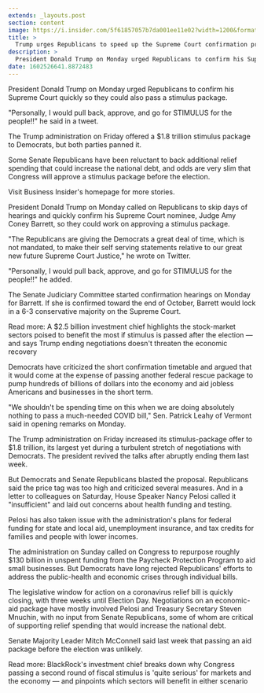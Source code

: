 ```yaml
--- 
extends: _layouts.post 
section: content 
image: https://i.insider.com/5f61857057b7da001ee11e02?width=1200&format=jpeg 
title: > 
  Trump urges Republicans to speed up the Supreme Court confirmation process so they can focus on approving a stimulus package 
description: > 
  President Donald Trump on Monday urged Republicans to confirm his Supreme Court quickly so they could also pass a stimulus package.The Trump administration on Friday offered a $1.8 trillion stimulus package to Democrats, but both parties panned it.Some Senate Republicans have been reluctant to back additional relief spending that could increase the national debt, and odds are very slim that Congress will approve a stimulus package before the election.President Donald Trump on Monday called on Republicans to skip days of hearings and quickly confirm his Supreme Court nominee, Judge Amy Coney Barrett, so they could work on approving a stimulus package.Senate Majority Leader Mitch McConnell said last week that passing an aid package before the election was unlikely. 
date: 1602526641.8872483 
--- 
```

President Donald Trump on Monday urged Republicans to confirm his Supreme Court quickly so they could also pass a stimulus package.

"Personally, I would pull back, approve, and go for STIMULUS for the people!!" he said in a tweet.

The Trump administration on Friday offered a $1.8 trillion stimulus package to Democrats, but both parties panned it.

Some Senate Republicans have been reluctant to back additional relief spending that could increase the national debt, and odds are very slim that Congress will approve a stimulus package before the election.

Visit Business Insider's homepage for more stories.

President Donald Trump on Monday called on Republicans to skip days of hearings and quickly confirm his Supreme Court nominee, Judge Amy Coney Barrett, so they could work on approving a stimulus package.

"The Republicans are giving the Democrats a great deal of time, which is not mandated, to make their self serving statements relative to our great new future Supreme Court Justice," he wrote on Twitter.

"Personally, I would pull back, approve, and go for STIMULUS for the people!!" he added.

The Senate Judiciary Committee started confirmation hearings on Monday for Barrett. If she is confirmed toward the end of October, Barrett would lock in a 6-3 conservative majority on the Supreme Court.

Read more: A $2.5 billion investment chief highlights the stock-market sectors poised to benefit the most if stimulus is passed after the election — and says Trump ending negotiations doesn't threaten the economic recovery

Democrats have criticized the short confirmation timetable and argued that it would come at the expense of passing another federal rescue package to pump hundreds of billions of dollars into the economy and aid jobless Americans and businesses in the short term.

"We shouldn't be spending time on this when we are doing absolutely nothing to pass a much-needed COVID bill," Sen. Patrick Leahy of Vermont said in opening remarks on Monday.

The Trump administration on Friday increased its stimulus-package offer to $1.8 trillion, its largest yet during a turbulent stretch of negotiations with Democrats. The president revived the talks after abruptly ending them last week.

But Democrats and Senate Republicans blasted the proposal. Republicans said the price tag was too high and criticized several measures. And in a letter to colleagues on Saturday, House Speaker Nancy Pelosi called it "insufficient" and laid out concerns about health funding and testing.

Pelosi has also taken issue with the administration's plans for federal funding for state and local aid, unemployment insurance, and tax credits for families and people with lower incomes.

The administration on Sunday called on Congress to repurpose roughly $130 billion in unspent funding from the Paycheck Protection Program to aid small businesses. But Democrats have long rejected Republicans' efforts to address the public-health and economic crises through individual bills.

The legislative window for action on a coronavirus relief bill is quickly closing, with three weeks until Election Day. Negotiations on an economic-aid package have mostly involved Pelosi and Treasury Secretary Steven Mnuchin, with no input from Senate Republicans, some of whom are critical of supporting relief spending that would increase the national debt.

Senate Majority Leader Mitch McConnell said last week that passing an aid package before the election was unlikely.

Read more: BlackRock's investment chief breaks down why Congress passing a second round of fiscal stimulus is 'quite serious' for markets and the economy — and pinpoints which sectors will benefit in either scenario
